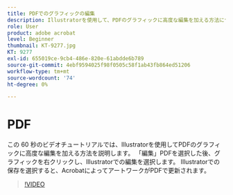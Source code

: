 ```yaml
---
title: PDFでのグラフィックの編集
description: Illustratorを使用して、PDFのグラフィックに高度な編集を加える方法について説明します
role: User
product: adobe acrobat
level: Beginner
thumbnail: KT-9277.jpg
KT: 9277
exl-id: 655019ce-9cb4-486e-820e-61abdde6b789
source-git-commit: 4ebf9594025f98f0505c58f1ab43fb864ed51206
workflow-type: tm+mt
source-wordcount: '74'
ht-degree: 0%

---
```


# PDF

この 60 秒のビデオチュートリアルでは、Illustratorを使用してPDFのグラフィックに高度な編集を加える方法を説明します。 「編集」PDFを選択した後、グラフィックを右クリックし、Illustratorでの編集を選択します。 Illustratorでの保存を選択すると、AcrobatによってアートワークがPDFで更新されます。

>[!VIDEO](https://video.tv.adobe.com/v/338277?quality=12&learn=on&hidetitle=true)
